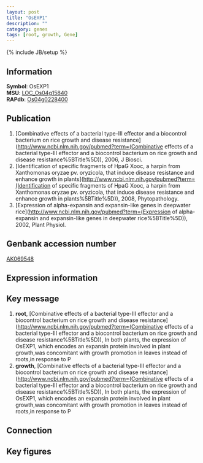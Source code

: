 ```yaml
---
layout: post
title: "OsEXP1"
description: ""
category: genes
tags: [root, growth, Gene]
---
```

{% include JB/setup %}

## Information
__Symbol__: OsEXP1  
__MSU__: [LOC_Os04g15840](http://rice.plantbiology.msu.edu/cgi-bin/ORF_infopage.cgi?orf=LOC_Os04g15840)  
__RAPdb__: [Os04g0228400](http://rapdb.dna.affrc.go.jp/viewer/gbrowse_details/irgsp1?name=Os04g0228400)  

## Publication
1. [Combinative effects of a bacterial type-III effector and a biocontrol bacterium on rice growth and disease resistance](http://www.ncbi.nlm.nih.gov/pubmed?term=(Combinative effects of a bacterial type-III effector and a biocontrol bacterium on rice growth and disease resistance%5BTitle%5D)), 2006, J Biosci.
2. [Identification of specific fragments of HpaG Xooc, a harpin from Xanthomonas oryzae pv. oryzicola, that induce disease resistance and enhance growth in plants](http://www.ncbi.nlm.nih.gov/pubmed?term=(Identification of specific fragments of HpaG Xooc, a harpin from Xanthomonas oryzae pv. oryzicola, that induce disease resistance and enhance growth in plants%5BTitle%5D)), 2008, Phytopathology.
3. [Expression of alpha-expansin and expansin-like genes in deepwater rice](http://www.ncbi.nlm.nih.gov/pubmed?term=(Expression of alpha-expansin and expansin-like genes in deepwater rice%5BTitle%5D)), 2002, Plant Physiol.

## Genbank accession number
[AK069548](http://www.ncbi.nlm.nih.gov/nuccore/AK069548)

## Expression information

## Key message
1. __root__, [Combinative effects of a bacterial type-III effector and a biocontrol bacterium on rice growth and disease resistance](http://www.ncbi.nlm.nih.gov/pubmed?term=(Combinative effects of a bacterial type-III effector and a biocontrol bacterium on rice growth and disease resistance%5BTitle%5D)),  In both plants, the expression of OsEXP1, which encodes an expansin protein involved in plant growth,was concomitant with growth promotion in leaves instead of roots,in response to P
2. __growth__, [Combinative effects of a bacterial type-III effector and a biocontrol bacterium on rice growth and disease resistance](http://www.ncbi.nlm.nih.gov/pubmed?term=(Combinative effects of a bacterial type-III effector and a biocontrol bacterium on rice growth and disease resistance%5BTitle%5D)),  In both plants, the expression of OsEXP1, which encodes an expansin protein involved in plant growth,was concomitant with growth promotion in leaves instead of roots,in response to P

## Connection

## Key figures


